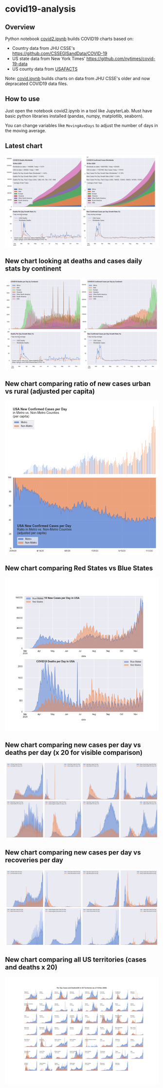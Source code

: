 # covid19-analysis

## Overview
Python notebook [covid2.ipynb](https://github.com/danlaw/covid19-analysis/blob/master/covid2.ipynb) builds COVID19 charts based on:
* Country data from JHU CSSE's https://github.com/CSSEGISandData/COVID-19
* US state data from New York Times' https://github.com/nytimes/covid-19-data
* US county data from [USAFACTS](https://usafacts.org/visualizations/coronavirus-covid-19-spread-map/)

Note: [covid.ipynb](https://github.com/danlaw/covid19-analysis/blob/master/covid.ipynb) builds charts on data from JHU CSSE's older and now depracated COVID19 data files.

## How to use
Just open the notebook covid2.ipynb in a tool like JupyterLab. Must have basic python libraries installed (pandas, numpy, matplotlib, seaborn).

You can change variables like ``MovingAveDays`` to adjust the number of days in the moving average.

## Latest chart
![Latest chart](charts/20201118-covid19-chart.png)

## New chart looking at deaths and cases daily stats by continent
![Comparison chart](charts/20201118-covid19-chart-perday.png)

## New chart comparing ratio of new cases urban vs rural (adjusted per capita)
![Urban rural per capita chart](charts/20201118-US-counties-urban-vs-rural-per-capita.png)

## New chart comparing Red States vs Blue States
![Red vs Blue chart](charts/20201118-compare-daily-red-vs-blue-states.png)

## New chart comparing new cases per day vs deaths per day (x 20 for visible comparison)
![Comparison chart](charts/20201118-comparison-chart.png)

## New chart comparing new cases per day vs recoveries per day
![Recovery chart](charts/20201118-comparison-recovery-chart.png)

## New chart comparing all US territories (cases and deaths x 20)
![Territories chart](charts/20201118-compare-US-territories.png)

